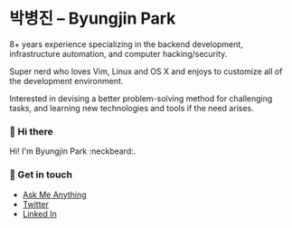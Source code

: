 # 박병진 – Byungjin Park

8+ years experience specializing in the backend development, infrastructure automation, and computer hacking/security.

Super nerd who loves Vim, Linux and OS X and enjoys to customize all of the development environment.

Interested in devising a better problem-solving method for challenging tasks, and learning new technologies and tools if the need arises.

### 👋 Hi there

Hi! I'm Byungjin Park :neckbeard:.
<!--
**posquit0/posquit0** is a ✨ _special_ ✨ repository because its `README.md` (this file) appears on your GitHub profile.

Here are some ideas to get you started:

- 🔭 I’m currently working on ...
- 🌱 I’m currently learning ...
- 👯 I’m looking to collaborate on ...
- 🤔 I’m looking for help with ...
- 💬 Ask me about ...
- 📫 How to reach me: ...
- 😄 Pronouns: ...
- ⚡ Fun fact: ...
-->


### 💬 Get in touch

- [Ask Me Anything](https://github.com/posquit0/ama)
- [Twitter](https://twitter.com/posquit0)
- [Linked In](https://www.linkedin.com/in/posquit0/)
